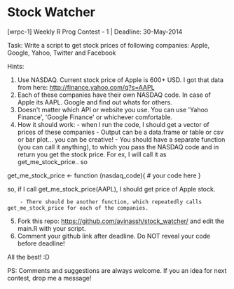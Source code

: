 Stock Watcher
=============

[wrpc-1] Weekly R Prog Contest - 1 | Deadline: 30-May-2014

Task: Write a script to get stock prices of following companies: Apple, Google, Yahoo, Twitter and Facebook 

Hints:

1. Use NASDAQ. Current stock price of Apple is 600+ USD. I got that data from here: http://finance.yahoo.com/q?s=AAPL
2. Each of these companies have their own NASDAQ code. In case of Apple its AAPL. Google and find out whats for others.
3. Doesn't matter which API or website you use. You can use 'Yahoo Finance', 'Google Finance' or whichever comfortable.
4. How it should work: 
          - when I run the code, I should get a vector of prices of these companies
          - Output can be a data.frame or table or csv or bar plot... you can be creative! 
          - You should have a separate function (you can call it anything), to which you pass the NASDAQ code and in return you get the stock price. For ex, I will call it as get_me_stock_price.. so

get_me_stock_price <- function (nasdaq_code){
          # your code here
}

so, if I call get_me_stock_price(AAPL), I should get price of Apple stock. 

        - There should be another function, which repeatedly calls get_me_stock_price for each of the companies.

5. Fork this repo: https://github.com/avinassh/stock_watcher/ and edit the main.R with your script. 
6. Comment your github link after deadline. Do NOT reveal your code before deadline!

All the best! :D

PS: Comments and suggestions are always welcome. If you an idea for next contest, drop me a message!
